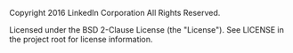 Copyright 2016 LinkedIn Corporation
All Rights Reserved.

Licensed under the BSD 2-Clause License (the "License").
See LICENSE in the project root for license information.
